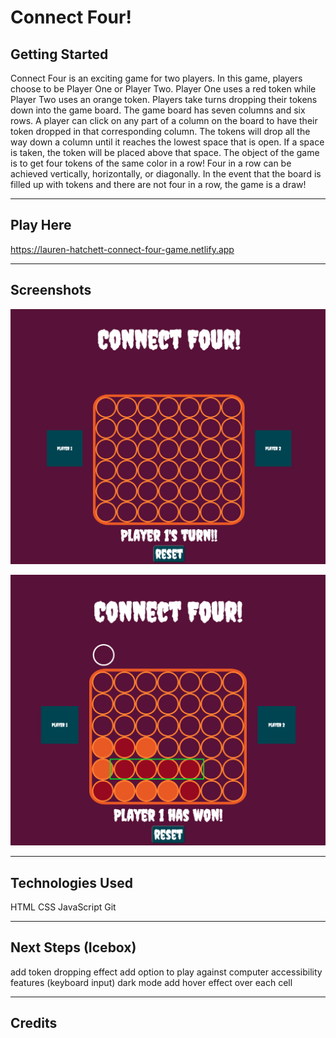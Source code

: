 # Connect Four!

## Getting Started

Connect Four is an exciting game for two players. In this game, players choose to be Player One or Player Two. Player One uses a red token while Player Two uses an orange token. Players take turns dropping their tokens down into the game board. The game board has seven columns and six rows. A player can click on any part of a column on the board to have their token dropped in that corresponding column. The tokens will drop all the way down a column until it reaches the lowest space that is open. If a space is taken, the token will be placed above that space. The object of the game is to get four tokens of the same color in a row! Four in a row can be achieved vertically, horizontally, or diagonally. In the event that the board is filled up with tokens and there are not four in a row, the game is a draw!

---
## Play Here
https://lauren-hatchett-connect-four-game.netlify.app

---
## Screenshots

![Screenshot 1](assets/Connect%20Four%20Screenshot.png)

![Screenshot 2](assets/Connect%20Four%20Screenshot%202.png)

---
## Technologies Used

HTML
CSS
JavaScript
Git

---
## Next Steps (Icebox)

add token dropping effect
add option to play against computer
accessibility features (keyboard input)
dark mode
add hover effect over each cell

---
## Credits





